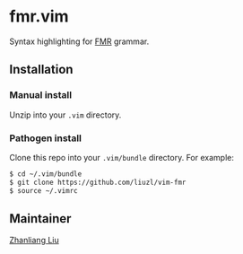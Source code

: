 # fmr.vim

Syntax highlighting for [FMR](https://github.com/liuzl/fmr) grammar.

## Installation

### Manual install

Unzip into your `.vim` directory.

### Pathogen install

Clone this repo into your `.vim/bundle` directory. For example:
```sh
$ cd ~/.vim/bundle
$ git clone https://github.com/liuzl/vim-fmr
$ source ~/.vimrc
```

## Maintainer

[Zhanliang Liu](https://zliu.org)